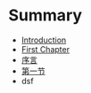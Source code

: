 # Summary

* [Introduction](README.md)
* [First Chapter](chapter1.md)
* [序言](xu-yan.md)
* [第一节](di-yi-jie.md)
* dsf 

